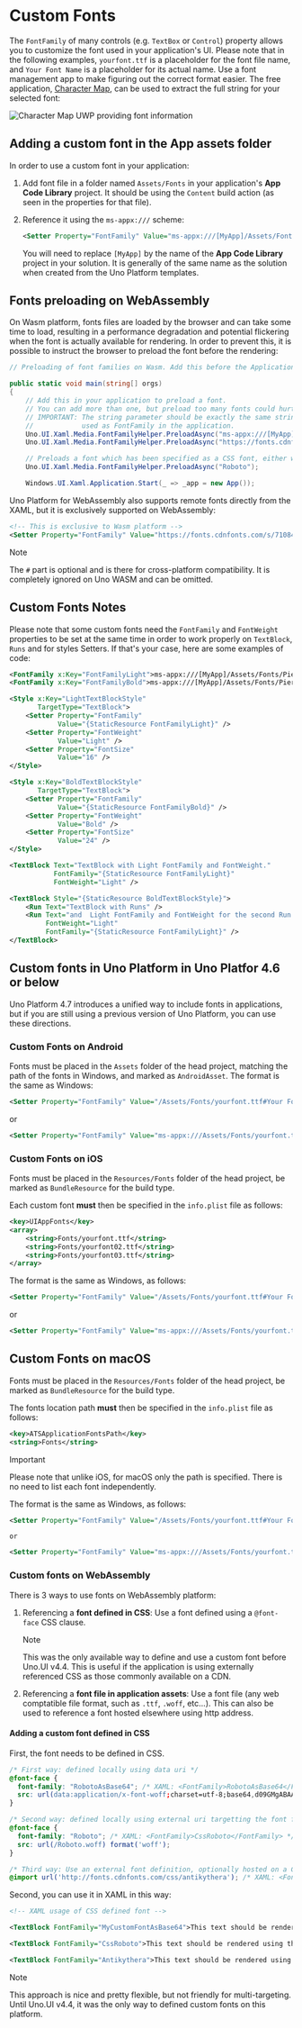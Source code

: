 # Custom Fonts

The `FontFamily` of many controls (e.g. `TextBox` or `Control`) property allows you to customize the font used in your application's UI. Please note that in the following examples, `yourfont.ttf` is a placeholder for the font file name, and `Your Font Name` is a placeholder for its actual name. Use a font management app to make figuring out the correct format easier. The free application, [Character Map](https://www.microsoft.com/store/productId/9WZDNCRDXF41), can be used to extract the full string for your selected font:

![Character Map UWP providing font information](../Assets/features/customfonts/charactermapuwp.png)

## Adding a custom font in the App assets folder

In order to use a custom font in your application:

1. Add font file in a folder named `Assets/Fonts` in your application's **App Code Library** project. It should be using the `Content` build action (as seen in the properties for that file).
2. Reference it using the `ms-appx:///` scheme:

   ```xml
   <Setter Property="FontFamily" Value="ms-appx:///[MyApp]/Assets/Fonts/yourfont.ttf#Your Font Name" />
   ```

   You will need to replace `[MyApp]` by the name of the **App Code Library** project in your solution. It is generally of the same name as the solution when created from the Uno Platform templates.

## Fonts preloading on WebAssembly

On Wasm platform, fonts files are loaded by the browser and can take some time to load, resulting in a performance degradation and potential flickering when the font is actually available for rendering. In order to prevent this, it is possible to instruct the browser to preload the font before the rendering:

``` csharp
// Preloading of font families on Wasm. Add this before the Application.Start() in the Program.cs

public static void main(string[] orgs)
{
    // Add this in your application to preload a font.
    // You can add more than one, but preload too many fonts could hurt user experience.
    // IMPORTANT: The string parameter should be exactly the same string (including casing)
    //            used as FontFamily in the application.
    Uno.UI.Xaml.Media.FontFamilyHelper.PreloadAsync("ms-appx:///[MyApp]/Assets/Fonts/yourfont01.ttf#ApplicationFont01");
    Uno.UI.Xaml.Media.FontFamilyHelper.PreloadAsync("https://fonts.cdnfonts.com/s/71084/antikythera.woff#Antikythera");

    // Preloads a font which has been specified as a CSS font, either with a data uri or a remote resource.
    Uno.UI.Xaml.Media.FontFamilyHelper.PreloadAsync("Roboto");

    Windows.UI.Xaml.Application.Start(_ => _app = new App());
```

Uno Platform for WebAssembly also supports remote fonts directly from the XAML, but it is exclusively supported on WebAssembly:

```xml
<!-- This is exclusive to Wasm platform -->
<Setter Property="FontFamily" Value="https://fonts.cdnfonts.com/s/71084/antikythera.woff#Antikythera" />
```

> [!NOTE]
> The `#` part is optional and is there for cross-platform compatibility. It is completely ignored on Uno WASM and can be omitted.

## Custom Fonts Notes

Please note that some custom fonts need the `FontFamily` and `FontWeight` properties to be set at the same time in order to work properly on `TextBlock`, `Runs` and for styles Setters.
If that's your case, here are some examples of code:

```xml
<FontFamily x:Key="FontFamilyLight">ms-appx:///[MyApp]/Assets/Fonts/PierSans-Light.otf#Pier Sans Light</FontFamily>
<FontFamily x:Key="FontFamilyBold">ms-appx:///[MyApp]/Assets/Fonts/PierSans-Bold.otf#Pier Sans Bold</FontFamily>

<Style x:Key="LightTextBlockStyle"
	   TargetType="TextBlock">
	<Setter Property="FontFamily"
			Value="{StaticResource FontFamilyLight}" />
	<Setter Property="FontWeight"
			Value="Light" />
	<Setter Property="FontSize"
			Value="16" />
</Style>

<Style x:Key="BoldTextBlockStyle"
	   TargetType="TextBlock">
	<Setter Property="FontFamily"
			Value="{StaticResource FontFamilyBold}" />
	<Setter Property="FontWeight"
			Value="Bold" />
	<Setter Property="FontSize"
			Value="24" />
</Style>

<TextBlock Text="TextBlock with Light FontFamily and FontWeight."
		   FontFamily="{StaticResource FontFamilyLight}"
		   FontWeight="Light" />

<TextBlock Style="{StaticResource BoldTextBlockStyle}">
	<Run Text="TextBlock with Runs" />
	<Run Text="and  Light FontFamily and FontWeight for the second Run."
		 FontWeight="Light"
		 FontFamily="{StaticResource FontFamilyLight}" />
</TextBlock>
```

## Custom fonts in Uno Platform in Uno Platfor 4.6 or below

Uno Platform 4.7 introduces a unified way to include fonts in applications, but if you are still using a previous version of Uno Platform, you can use these directions.

### Custom Fonts on Android

Fonts must be placed in the `Assets` folder of the head project, matching the path of the fonts in Windows, and marked as `AndroidAsset`.
The format is the same as Windows:

```xml
<Setter Property="FontFamily" Value="/Assets/Fonts/yourfont.ttf#Your Font Name" />
```
   or

```xml
<Setter Property="FontFamily" Value="ms-appx:///Assets/Fonts/yourfont.ttf#Your Font Name" />
```

### Custom Fonts on iOS

Fonts must be placed in the `Resources/Fonts` folder of the head project, be marked as
`BundleResource` for the build type.

Each custom font **must** then be specified in the `info.plist` file as follows:

```xml
<key>UIAppFonts</key>
<array>
    <string>Fonts/yourfont.ttf</string>
    <string>Fonts/yourfont02.ttf</string>
    <string>Fonts/yourfont03.ttf</string>
</array>
```

The format is the same as Windows, as follows:

```xml
<Setter Property="FontFamily" Value="/Assets/Fonts/yourfont.ttf#Your Font Name" />
```
or

```xml
<Setter Property="FontFamily" Value="ms-appx:///Assets/Fonts/yourfont.ttf#Your Font Name" />
```

## Custom Fonts on macOS

Fonts must be placed in the `Resources/Fonts` folder of the head project, be marked as
`BundleResource` for the build type.

The fonts location path   **must** then be specified in the `info.plist` file as follows:

```xml
<key>ATSApplicationFontsPath</key>
<string>Fonts</string>
```

> [!IMPORTANT]
> Please note that unlike iOS, for macOS only the path is specified. There is no need to list each font independently.

The format is the same as Windows, as follows:

```xml
<Setter Property="FontFamily" Value="/Assets/Fonts/yourfont.ttf#Your Font Name" />
```

    or

```xml
<Setter Property="FontFamily" Value="ms-appx:///Assets/Fonts/yourfont.ttf#Your Font Name" />
```

### Custom fonts on WebAssembly

There is 3 ways to use fonts on WebAssembly platform:

1. Referencing a **font defined in CSS**: Use a font defined using a `@font-face` CSS clause.

   > [!NOTE]
   > This was the only available way to define and use a custom font before Uno.UI v4.4. This is useful if the application is using externally referenced CSS as those commonly available on a CDN.

2. Referencing a **font file in application assets**: Use a font file (any web comptatible file format, such as `.ttf`, `.woff`, etc...). This can also be used to reference a font hosted elsewhere using http address.

#### Adding a custom font defined in CSS

First, the font needs to be defined in CSS.

```css
/* First way: defined locally using data uri */
@font-face {
  font-family: "RobotoAsBase64"; /* XAML: <FontFamily>RobotoAsBase64</FontFamily> */
  src: url(data:application/x-font-woff;charset=utf-8;base64,d09GMgABAAA...) format('woff');
}

/* Second way: defined locally using external uri targetting the font file */
@font-face {
  font-family: "Roboto"; /* XAML: <FontFamily>CssRoboto</FontFamily> */
  src: url(/Roboto.woff) format('woff');
}

/* Third way: Use an external font definition, optionally hosted on a CDN. */
@import url('http://fonts.cdnfonts.com/css/antikythera'); /* XAML: <FontFamily>Antikythera</FontFamily> + others available */
```

Second, you can use it in XAML in this way:

``` xml
<!-- XAML usage of CSS defined font -->

<TextBlock FontFamily="MyCustomFontAsBase64">This text should be rendered using the font defined as base64 in CSS.</TextBlock>

<TextBlock FontFamily="CssRoboto">This text should be rendered using the roboto.woff font referenced in CSS.</TextBlock>

<TextBlock FontFamily="Antikythera">This text should be rendered using the Antikythera font hosted on a CDN.</TextBlock>
```

> [!NOTE]
> This approach is nice and pretty flexible, but not friendly for multi-targeting. Until Uno.UI v4.4, it was the only way to defined custom fonts on this platform.